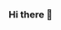 ### Hi there 👋

<!--
**lymbus/lymbus** is a ✨ _special_ ✨ repository because its `README.md` (this file) appears on your GitHub profile.

<h1>probando</h1>

<h2>probando</h2>

### Hi there 👋
